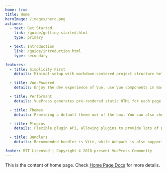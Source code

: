 ```yaml
---
home: true
title: Home
heroImage: /images/hero.png
actions:
  - text: Get Started
    link: /guide/getting-started.html
    type: primary

  - text: Introduction
    link: /guide/introduction.html
    type: secondary

features:
  - title: Simplicity First
    details: Minimal setup with markdown-centered project structure helps you focus on writing.

  - title: Vue-Powered
    details: Enjoy the dev experience of Vue, use Vue components in markdown, and develop custom themes with Vue.

  - title: Performant
    details: VuePress generates pre-rendered static HTML for each page, and runs as an SPA once a page is loaded.

  - title: Themes
    details: Providing a default theme out of the box. You can also choose a community theme or create your own one.

  - title: Plugins
    details: Flexible plugin API, allowing plugins to provide lots of plug-and-play features for your site.

  - title: Bundlers
    details: Recommended bundler is Vite, while Webpack is also supported. Choose the one you like!

footer: MIT Licensed | Copyright © 2018-present VuePress Community
---
```


This is the content of home page. Check [Home Page Docs][default-theme-home] for more details.

[default-theme-home]: https://vuejs.press/reference/default-theme/frontmatter.html#home-page

